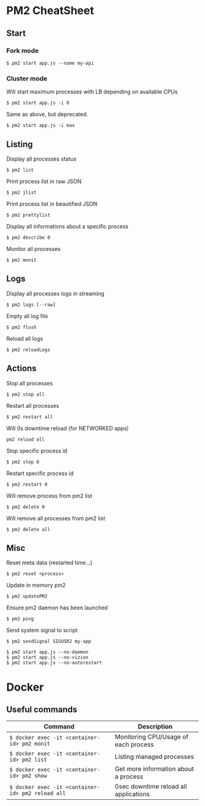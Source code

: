 # PM2 CheatSheet
## Start
### Fork mode

```
$ pm2 start app.js --name my-api
```

### Cluster mode
Will start maximum processes with LB depending on available CPUs

```
$ pm2 start app.js -i 0

```

Same as above, but deprecated.

```
$ pm2 start app.js -i max
```

## Listing

Display all processes status

```
$ pm2 list
```

Print process list in raw JSON

```
$ pm2 jlist 
```

Print process list in beautified JSON

```
$ pm2 prettylist
```

Display all informations about a specific process

```
$ pm2 describe 0
```

Monitor all processes

```
$ pm2 monit
```

## Logs

Display all processes logs in streaming

```
$ pm2 logs [--raw]
```

Empty all log file

```
$ pm2 flush

```

Reload all logs

```
$ pm2 reloadLogs
```

## Actions

Stop all processes

```
$ pm2 stop all
```

Restart all processes

```
$ pm2 restart all
```

Will 0s downtime reload (for NETWORKED apps)

```
pm2 reload all
```

Stop specific process id

```
$ pm2 stop 0
```

Restart specific process id

```
$ pm2 restart 0
```

Will remove process from pm2 list

```
$ pm2 delete 0
```

Will remove all processes from pm2 list

```
$ pm2 delete all
```

## Misc
Reset meta data (restarted time...)

`$ pm2 reset <process>`    

Update in memory pm2

```
$ pm2 updatePM2
```

Ensure pm2 daemon has been launched

```
$ pm2 ping
```

Send system signal to script

```
$ pm2 sendSignal SIGUSR2 my-app

```

```
$ pm2 start app.js --no-daemon
$ pm2 start app.js --no-vizion
$ pm2 start app.js --no-autorestart
```

# Docker
## Useful commands

Command | Description
--------|------------
```$ docker exec -it <container-id> pm2 monit``` | Monitoring CPU/Usage of each process
```$ docker exec -it <container-id> pm2 list``` | Listing managed processes
```$ docker exec -it <container-id> pm2 show``` | Get more information about a process
```$ docker exec -it <container-id> pm2 reload all``` | 0sec downtime reload all applications
